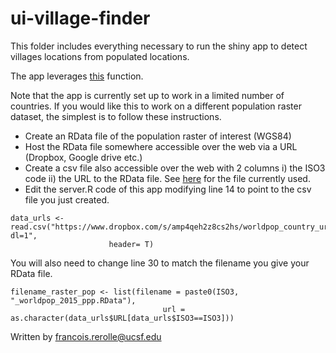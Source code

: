 # ui-village-finder

This folder includes everything necessary to run the shiny app to detect villages locations from populated locations. 

The app leverages [this](https://github.com/disarm-platform/fn-village-finder) function. 

Note that the app is currently set up to work in a limited number of countries. If you would like this to work on a different population raster dataset, the simplest is to follow these instructions.

* Create an RData file of the population raster of interest (WGS84)
* Host the RData file somewhere accessible over the web via a URL (Dropbox, Google drive etc.)
* Create a csv file also accessible over the web with 2 columns i) the ISO3 code ii) the URL to the RData file. See [here](https://www.dropbox.com/s/amp4qeh2z8cs2hs/worldpop_country_urls.csv?dl=1) for the file currently used. 
* Edit the server.R code of this app modifying line 14 to point to the csv file you just created. 

```
data_urls <- read.csv("https://www.dropbox.com/s/amp4qeh2z8cs2hs/worldpop_country_urls.csv?dl=1",
                      header= T)
```

You will also need to change line 30 to match the filename you give your RData file.

```
filename_raster_pop <- list(filename = paste0(ISO3, "_worldpop_2015_ppp.RData"),
                                  url = as.character(data_urls$URL[data_urls$ISO3==ISO3]))
```

Written by francois.rerolle@ucsf.edu

